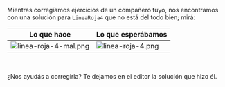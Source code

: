 Mientras corregíamos ejercicios de un compañero tuyo, nos encontramos con una solución para `LineaRoja4` que no está del todo bien; mirá:

|Lo que hace|Lo que esperábamos|
|-|-|
|![linea-roja-4-mal.png](https://raw.githubusercontent.com/sagrado-corazon-alcal/mumuki-guia-fundamentos-repeticion-simple/master/images/linea-roja-4-mal.png)|![linea-roja-4.png](https://raw.githubusercontent.com/sagrado-corazon-alcal/mumuki-guia-fundamentos-repeticion-simple/master/images/linea-roja-4.png)|

<br>

¿Nos ayudás a corregirla? Te dejamos en el editor la solución que hizo él.